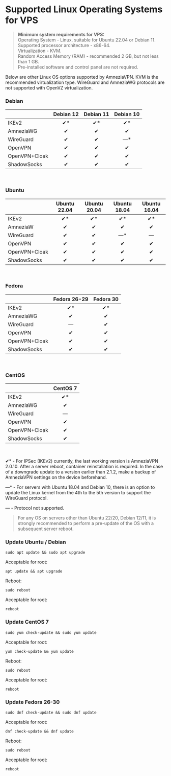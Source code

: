 # Supported Linux Operating Systems for VPS

> **Minimum system requirements for VPS:** \
> Operating System - Linux, suitable for Ubuntu 22.04 or Debian 11. \
> Supported processor architecture - x86-64.\
> Virtualization - KVM. \
> Random Access Memory (RAM) - recommended 2 GB, but not less than 1 GB. \
> Pre-installed software and control panel are not required.

Below are other Linux OS options supported by AmneziaVPN.
KVM is the recommended virtualization type. WireGuard and AmneziaWG protocols are not supported with OpenVZ virtualization.

### Debian

|               | Debian 12 | Debian 11 | Debian 10 |  
|---------------|:---------:|:---------:|:---------:|
| IKEv2         |    ✔*     |    ✔*     |    ✔*     |  
| AmneziaWG     |     ✔     |     ✔     |     ✔     |  
| WireGuard     |     ✔     |     ✔     |    —*     |  
| OpenVPN       |     ✔     |     ✔     |     ✔     | 
| OpenVPN+Cloak |     ✔     |     ✔     |     ✔     |
| ShadowSocks   |     ✔     |     ✔     |     ✔     |

&nbsp;

### Ubuntu

|               | Ubuntu 22.04 | Ubuntu 20.04  | Ubuntu 18.04  | Ubuntu 16.04 |
|---------------|:------------:|:-------------:|:-------------:|:------------:|
| IKEv2         |     ✔*       |      ✔*       |      ✔*       |     ✔*       |
| AmneziaW      |      ✔       |       ✔       |       ✔       |      ✔       |
| WireGuard     |      ✔       |       ✔       |      —*       |      —       |
| OpenVPN       |      ✔       |       ✔       |       ✔       |      ✔       |
| OpenVPN+Cloak |      ✔       |       ✔       |       ✔       |      ✔       |
| ShadowSocks   |      ✔       |       ✔       |       ✔       |      ✔       |

&nbsp;

### Fedora

|               | Fedora 26-29 | Fedora 30 |  
|---------------|:------------:|:---------:|
| IKEv2         |     ✔*       |    ✔*     |  
| AmneziaWG     |      ✔       |     ✔     |  
| WireGuard     |      —       |     ✔     |  
| OpenVPN       |      ✔       |     ✔     | 
| OpenVPN+Cloak |      ✔       |     ✔     |
| ShadowSocks   |      ✔       |     ✔     |

&nbsp;

### CentOS

|               | CentOS 7 |  
|---------------|:--------:|
| IKEv2         |   ✔*     |  
| AmneziaWG     |    ✔     |  
| WireGuard     |    —     |  
| OpenVPN       |    ✔     | 
| OpenVPN+Cloak |    ✔     |
| ShadowSocks   |    ✔     |

&nbsp;

✔* - For IPSec (IKEv2) currently, the last working version is AmneziaVPN 2.0.10. After a server reboot, container reinstallation is required. In the case of a downgrade update to a version earlier than 2.1.2, make a backup of AmneziaVPN settings on the device beforehand.

—* - For servers with Ubuntu 18.04 and Debian 10, there is an option to update the Linux kernel from the 4th to the 5th version to support the WireGuard protocol.

— - Protocol not supported.

> For any OS on servers other than Ubuntu 22/20, Debian 12/11, it is strongly recommended to perform a pre-update of the OS with a subsequent server reboot.

### Update Ubuntu / Debian
~~~
sudo apt update && sudo apt upgrade
~~~
Acceptable for root:
~~~
apt update && apt upgrade
~~~
Reboot:
~~~
sudo reboot
~~~
Acceptable for root:
~~~
reboot
~~~
### Update CentOS 7
~~~
sudo yum check-update && sudo yum update
~~~
Acceptable for root:
~~~  
yum check-update && yum update
~~~
Reboot:
~~~  
sudo reboot
~~~
Acceptable for root:
~~~  
reboot
~~~
### Update Fedora 26-30
~~~
sudo dnf check-update && sudo dnf update
~~~
Acceptable for root:
~~~
dnf check-update && dnf update
~~~
Reboot:
~~~
sudo reboot
~~~
Acceptable for root:
~~~
reboot
~~~
[about-int-link]: /about





















